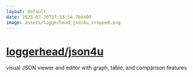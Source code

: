 ```yaml
---
layout: default
date: 2025-07-20T17:53:54.768409
image: assets/loggerhead_json4u_cropped.png
---
```


# [loggerhead/json4u](https://github.com/loggerhead/json4u)

visual JSON viewer and editor with graph, table, and comparison features

